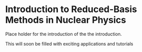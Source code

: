 # Introduction to Reduced-Basis Methods in Nuclear Physics

Place holder for the introduction of the the introduction.

This will soon be filled with exciting applications and tutorials

```{tableofcontents}
```
